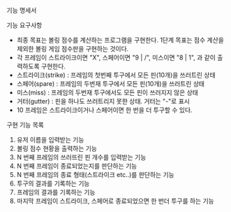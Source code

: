 기능 명세서

기능 요구사항
- 최종 목표는 볼링 점수를 계산하는 프로그램을 구현한다. 1단계 목표는 점수 계산을 제외한 볼링 게임 점수판을 구현하는 것이다.
- 각 프레임이 스트라이크이면 "X", 스페어이면 "9 | /", 미스이면 "8 | 1", 과 같이 출력하도록 구현한다.
- 스트라이크(strike) : 프레임의 첫번째 투구에서 모든 핀(10개)을 쓰러트린 상태
- 스페어(spare) : 프레임의 두번재 투구에서 모든 핀(10개)을 쓰러트린 상태
- 미스(miss) : 프레임의 두번재 투구에서도 모든 핀이 쓰러지지 않은 상태
- 거터(gutter) : 핀을 하나도 쓰러트리지 못한 상태. 거터는 "-"로 표시
- 10 프레임은 스트라이크이거나 스페어이면 한 번을 더 투구할 수 있다.

구현 기능 목록
1. 유저 이름을 입력받는 기능
2. 볼링 점수 현황을 출력하는 기능
3. N 번째 프레임의 쓰러뜨린 핀 개수를 입력받는 기능
4. N 번째 프레임이 종료되었는지를 판단하는 기능
5. N 번째 프레임의 종료 형태(스트라이크 etc..)를 판단하는 기능
6. 투구의 결과를 기록하는 기능
7. 프레임의 결과를 기록하는 기능
8. 마지막 프레임이 스트라이크, 스페어로 종료되었으면 한 번더 투구를 하는 기능